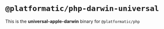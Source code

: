 # `@platformatic/php-darwin-universal`

This is the **universal-apple-darwin** binary for `@platformatic/php`
